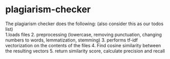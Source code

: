 # plagiarism-checker

The plagiarism checker does the following: (also consider this as our todos list)<br/>
1.loads files 
2. preprocessing (lowercase, removing punctuation, changing numbers to words, lemmatization, stemming) 
3. performs tf-idf vectorization on the contents of the files
4. Find cosine similarity between the resulting vectors
5. return similarity score, calculate precision and recall
